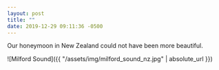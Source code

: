 ```yaml
---
layout: post
title: ""
date: 2019-12-29 09:11:36 -0500
---
```


Our honeymoon in New Zealand could not have been more beautiful.

![Milford Sound]({{ "/assets/img/milford_sound_nz.jpg" | absolute_url }})
